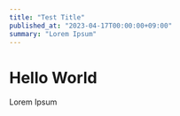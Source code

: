 ```yaml
---
title: "Test Title"
published_at: "2023-04-17T00:00:00+09:00"
summary: "Lorem Ipsum"
---
```


# Hello World

Lorem Ipsum

